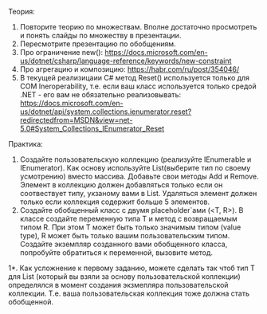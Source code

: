 Теория:
1. Повторите теорию по множествам. Вполне достаточно просмотреть и понять слайды по множеству в презентации.
2. Пересмотрите презентацию по обобщениям.
3. Про ограничение new(): https://docs.microsoft.com/en-us/dotnet/csharp/language-reference/keywords/new-constraint
4. Про агрегацию и композицию: https://habr.com/ru/post/354046/
5. В текущей реализицаии С# метод Reset() используется только для COM Ineroperability, т.е. если ваш класс используется только средой .NET - его вам не обязательно реализовывать:
https://docs.microsoft.com/en-us/dotnet/api/system.collections.ienumerator.reset?redirectedfrom=MSDN&view=net-5.0#System_Collections_IEnumerator_Reset

Практика:
1. Создайте пользовательскую коллекцию (реализуйте IEnumerable и IEnumerator). Как основу используйте List<T>(выберите тип по своему усмотрению) вместо массива. Добавьте свои методы Add и Remove. Элемент в коллекцию должен добавляться только если он соотвествует типу, укзаному вами в List<T>. Удаляться элемент должен только если коллекция содержит больше 5 элементов.
2. Создайте обобщенный класс с двумя placeholder`ами (<T, R>). В классе создайте переменную типа T и метод с возвращаемым типом R. При этом T может быть только значимым типом (value type), R может быть только вашим пользовательским типом. Создайте экземпляр созданного вами обобщенного класса, попробуйте обратиться к переменной, вызовите метод.

1*. Как усложнение к первому заданию, можете сделать так чтоб тип T для List<T> (который вы взяли за основу пользовательской коллекции) определялся в момент создания экзмепляра пользовательской коллекции. Т.е. ваша пользовательская коллекция тоже должна стать обобщенной.
